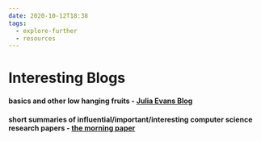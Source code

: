```yaml
---
date: 2020-10-12T18:38
tags: 
  - explore-further
  - resources
---
```


# Interesting Blogs


#### basics and other low hanging fruits - [Julia Evans Blog](https://jvns.ca/)
#### short summaries of influential/important/interesting computer science research papers - [the morning paper](https://jvns.ca/blog/compensation-questions/)
